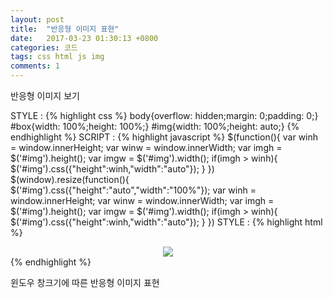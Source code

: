 ```yaml
---
layout: post
title:  "반응형 이미지 표현"
date:   2017-03-23 01:30:13 +0800
categories: 코드
tags: css html js img
comments: 1
---
```

반응형 이미지 보기

STYLE :
{% highlight css %}
body{overflow: hidden;margin: 0;padding: 0;}
#box{width: 100%;height: 100%;}
#img{width: 100%;height: auto;}
{% endhighlight %}
SCRIPT :
{% highlight javascript %}
$(function(){
    var winh = window.innerHeight;
    var winw = window.innerWidth;
    var imgh = $('#img').height();
    var imgw = $('#img').width();
    if(imgh > winh){
        $('#img').css({"height":winh,"width":"auto"});
    }
})
$(window).resize(function(){
    $('#img').css({"height":"auto","width":"100%"});
    var winh = window.innerHeight;
    var winw = window.innerWidth;
    var imgh = $('#img').height();
    var imgw = $('#img').width();
    if(imgh > winh){
        $('#img').css({"height":winh,"width":"auto"});
    }
})
STYLE :
{% highlight html %}
<div id="box" style="text-align: center;">
    <img id="img" src="/img.jpg"/>
</div>
{% endhighlight %}

윈도우 창크기에 따른 반응형 이미지 표현